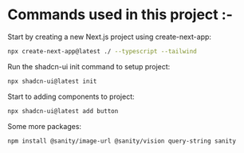 # Commands used in this project :-

Start by creating a new Next.js project using create-next-app:
``` bash
npx create-next-app@latest ./ --typescript --tailwind
```
Run the shadcn-ui init command to setup project:
``` bash
npx shadcn-ui@latest init
```
Start to adding components to project:
``` bash
npx shadcn-ui@latest add button
```
Some more packages:
``` bash
npm install @sanity/image-url @sanity/vision query-string sanity
```